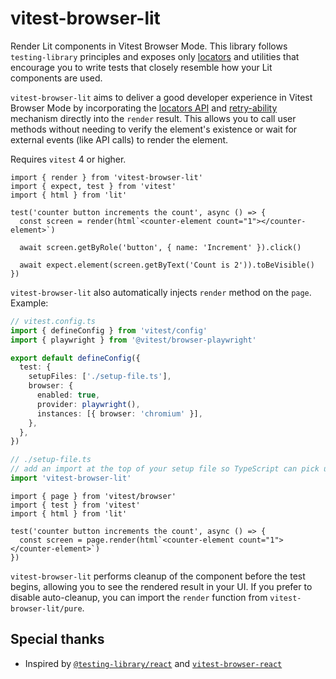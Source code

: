 # vitest-browser-lit

Render Lit components in Vitest Browser Mode. This library follows `testing-library` principles and exposes only [locators](https://vitest.dev/guide/browser/locators) and utilities that encourage you to write tests that closely resemble how your Lit components are used.

`vitest-browser-lit` aims to deliver a good developer experience in Vitest Browser Mode by incorporating the [locators API](https://vitest.dev/guide/browser/locators.html) and [retry-ability](https://vitest.dev/guide/browser/assertion-api.html) mechanism directly into the `render` result. This allows you to call user methods without needing to verify the element's existence or wait for external events (like API calls) to render the element.

Requires `vitest` 4 or higher.

```tsx
import { render } from 'vitest-browser-lit'
import { expect, test } from 'vitest'
import { html } from 'lit'

test('counter button increments the count', async () => {
  const screen = render(html`<counter-element count="1"></counter-element>`)

  await screen.getByRole('button', { name: 'Increment' }).click()

  await expect.element(screen.getByText('Count is 2')).toBeVisible()
})
```

`vitest-browser-lit` also automatically injects `render` method on the `page`. Example:

```ts
// vitest.config.ts
import { defineConfig } from 'vitest/config'
import { playwright } from '@vitest/browser-playwright'

export default defineConfig({
  test: {
    setupFiles: ['./setup-file.ts'],
    browser: {
      enabled: true,
      provider: playwright(),
      instances: [{ browser: 'chromium' }],
    },
  },
})

// ./setup-file.ts
// add an import at the top of your setup file so TypeScript can pick up types
import 'vitest-browser-lit'
```

```tsx
import { page } from 'vitest/browser'
import { test } from 'vitest'
import { html } from 'lit'

test('counter button increments the count', async () => {
  const screen = page.render(html`<counter-element count="1"></counter-element>`)
})
```

`vitest-browser-lit` performs cleanup of the component before the test begins, allowing you to see the rendered result in your UI. If you prefer to disable auto-cleanup, you can import the `render` function from `vitest-browser-lit/pure`.

## Special thanks

- Inspired by [`@testing-library/react`](https://github.com/testing-library/react-testing-library) and [`vitest-browser-react`](https://github.com/vitest-dev/vitest-browser-react)

